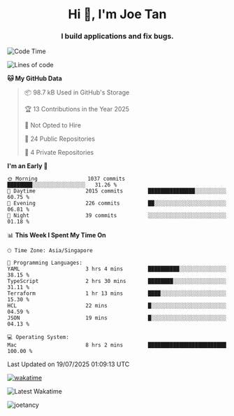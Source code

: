 <h1 align="center">Hi 👋, I'm Joe Tan</h1>
<h3 align="center">I build applications and fix bugs.</h3>

<!--START_SECTION:waka-->
![Code Time](http://img.shields.io/badge/Code%20Time-1%2C564%20hrs%2021%20mins-blue)

![Lines of code](https://img.shields.io/badge/From%20Hello%20World%20I%27ve%20Written-46.5%20million%20lines%20of%20code-blue)

**🐱 My GitHub Data** 

> 📦 98.7 kB Used in GitHub's Storage 
 > 
> 🏆 13 Contributions in the Year 2025
 > 
> 🚫 Not Opted to Hire
 > 
> 📜 24 Public Repositories 
 > 
> 🔑 4 Private Repositories 
 > 
**I'm an Early 🐤** 

```text
🌞 Morning                1037 commits        ████████░░░░░░░░░░░░░░░░░   31.26 % 
🌆 Daytime                2015 commits        ███████████████░░░░░░░░░░   60.75 % 
🌃 Evening                226 commits         ██░░░░░░░░░░░░░░░░░░░░░░░   06.81 % 
🌙 Night                  39 commits          ░░░░░░░░░░░░░░░░░░░░░░░░░   01.18 % 
```


📊 **This Week I Spent My Time On** 

```text
🕑︎ Time Zone: Asia/Singapore

💬 Programming Languages: 
YAML                     3 hrs 4 mins        ██████████░░░░░░░░░░░░░░░   38.15 % 
TypeScript               2 hrs 30 mins       ████████░░░░░░░░░░░░░░░░░   31.11 % 
Terraform                1 hr 13 mins        ████░░░░░░░░░░░░░░░░░░░░░   15.30 % 
HCL                      22 mins             █░░░░░░░░░░░░░░░░░░░░░░░░   04.59 % 
JSON                     19 mins             █░░░░░░░░░░░░░░░░░░░░░░░░   04.13 % 

💻 Operating System: 
Mac                      8 hrs 2 mins        █████████████████████████   100.00 % 
```


 Last Updated on 19/07/2025 01:09:13 UTC
<!--END_SECTION:waka-->
[![wakatime](https://wakatime.com/badge/user/e0e3a0f0-6d69-4241-946d-0baaf7b91278.svg)](https://wakatime.com/@e0e3a0f0-6d69-4241-946d-0baaf7b91278)

![Latest Wakatime](https://github.com/joetancy/joetancy/workflows/Latest%20Wakatime/badge.svg)

<p align="left"> <img src="https://komarev.com/ghpvc/?username=joetancy" alt="joetancy" /> </p>

